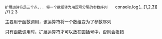 `扩展运算符是三个点... 将一个数组转为用逗号分隔的参数序列   `
console.log(...[1,2,3])   //1 2 3

主要用于函数调用，该运算符将一个数组变为了参数序列

只有函数调用时，扩展运算符才可以放在圆括号中，否则会报错